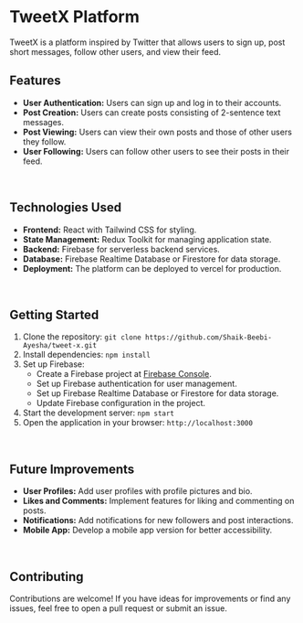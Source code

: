 <h1>TweetX Platform</h1>
    <p>TweetX is a platform inspired by Twitter that allows users to sign up, post short messages, follow other users, and view their feed.</p>
    <h2>Features</h2>
    <ul>
        <li><strong>User Authentication:</strong> Users can sign up and log in to their accounts.</li>
        <li><strong>Post Creation:</strong> Users can create posts consisting of 2-sentence text messages.</li>
        <li><strong>Post Viewing:</strong> Users can view their own posts and those of other users they follow.</li>
        <li><strong>User Following:</strong> Users can follow other users to see their posts in their feed.</li>
    </ul>
    <br>
    <h2>Technologies Used</h2>
    <ul>
        <li><strong>Frontend:</strong> React with Tailwind CSS for styling.</li>
        <li><strong>State Management:</strong> Redux Toolkit for managing application state.</li>
        <li><strong>Backend:</strong> Firebase for serverless backend services.</li>
        <li><strong>Database:</strong> Firebase Realtime Database or Firestore for data storage.</li>
        <li><strong>Deployment:</strong> The platform can be deployed to vercel for production.</li>
    </ul>
    <br>
    <h2>Getting Started</h2>
    <ol>
        <li>Clone the repository: <code>git clone https://github.com/Shaik-Beebi-Ayesha/tweet-x.git</code></li>
        <li>Install dependencies: <code>npm install</code></li>
        <li>Set up Firebase:
            <ul>
                <li>Create a Firebase project at <a href="https://console.firebase.google.com">Firebase Console</a>.</li>
                <li>Set up Firebase authentication for user management.</li>
                <li>Set up Firebase Realtime Database or Firestore for data storage.</li>
                <li>Update Firebase configuration in the project.</li>
            </ul>
        </li>
        <li>Start the development server: <code>npm start</code></li>
        <li>Open the application in your browser: <code>http://localhost:3000</code></li>
    </ol>
    <br>
    <h2>Future Improvements</h2>
    <ul>
        <li><strong>User Profiles:</strong> Add user profiles with profile pictures and bio.</li>
        <li><strong>Likes and Comments:</strong> Implement features for liking and commenting on posts.</li>
        <li><strong>Notifications:</strong> Add notifications for new followers and post interactions.</li>
        <li><strong>Mobile App:</strong> Develop a mobile app version for better accessibility.</li>
    </ul>
    <br>
    <h2>Contributing</h2>
    <p>Contributions are welcome! If you have ideas for improvements or find any issues, feel free to open a pull request or submit an issue.</p>
    <br>
    
